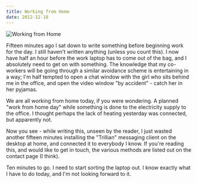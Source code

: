 ```yaml
---
title: Working from Home
date: 2012-12-18
---
```


![Working from Home](https://source.unsplash.com/0gkw_9fy0eQ/1600x900)

Fifteen minutes ago I sat down to write something before beginning work for the day. I still haven't written anything (unless you count this). I now have half an hour before the work laptop has to come out of the bag, and I absolutely need to get on with something. The knowledge that my co-workers will be going through a similar avoidance scheme is entertaining in a way; I'm half tempted to open a chat window with the girl who sits behind me in the office, and open the video window "by accident" - catch her in her pyjamas.

We are all working from home today, if you were wondering. A planned "work from home day" while something is done to the electricity supply to the office. I thought perhaps the lack of heating yesterday was connected, but apparently not.

Now you see - while writing this, unseen by the reader, I just wasted another fifteen minutes installing the "Trillian" messaging client on the desktop at home, and connected it to everybody I know. If you're reading this, and would like to get in touch, the various methods are listed out on the contact page (I think).

Ten minutes to go. I need to start sorting the laptop out. I know exactly what I have to do today, and I'm not looking forward to it.